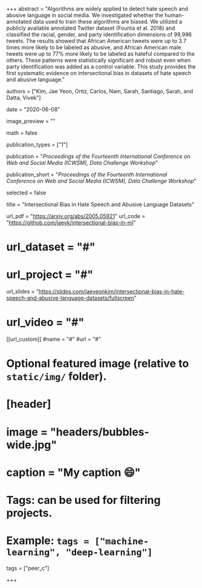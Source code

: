 +++
abstract = "Algorithms are widely applied to detect hate speech and abusive language in social media. We investigated whether the human-annotated data used to train these algorithms are biased. We utilized a publicly available annotated Twitter dataset (Founta et al. 2018) and classified the racial, gender, and party identification dimensions of 99,996 tweets. The results showed that African American tweets were up to 3.7 times more likely to be labeled as abusive, and African American male tweets were up to 77% more likely to be labeled as hateful compared to the others. These patterns were statistically significant and robust even when party identification was added as a control variable. This study provides the first systematic evidence on intersectional bias in datasets of hate speech and abusive language."

authors = ["Kim, Jae Yeon, Ortiz, Carlos, Nam, Sarah, Santiago, Sarah, and Datta, Vivek"]

date = "2020-06-08"

image_preview = ""

math = false

publication_types = ["1"]

publication = "*Proceedings of the Fourteenth International Conference on Web and Social Media (ICWSM), Data Challenge Workshop*"

publication_short = "*Proceedings of the Fourteenth International Conference on Web and Social Media (ICWSM), Data Challenge Workshop*"

selected = false

title = "Intersectional Bias in Hate Speech and Abusive Language Datasets"

url_pdf = "https://arxiv.org/abs/2005.05921"
url_code = "https://github.com/jaeyk/intersectional-bias-in-ml"
# url_dataset = "#"
# url_project = "#"
url_slides = "https://slides.com/jaeyeonkim/intersectional-bias-in-hate-speech-and-abusive-language-datasets/fullscreen"
# url_video = "#"

[[url_custom]]
#name = "#"
#url = "#"

# Optional featured image (relative to `static/img/` folder).
# [header]
# image = "headers/bubbles-wide.jpg"
# caption = "My caption :smile:"

# Tags: can be used for filtering projects.
# Example: `tags = ["machine-learning", "deep-learning"]`
tags = ["peer_c"]

+++

<!-- More detail can easily be written here using *Markdown* and $\rm \LaTeX$ math code. -->
